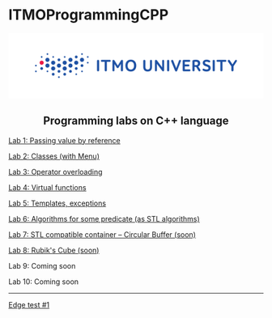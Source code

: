 # ITMOProgrammingCPP
<img src = "https://github.com/annchous/ITMOAlgorithmsAndDataStructures2/blob/master/itmolog.png">
<h2 align = "center">Programming labs on C++ language</h2>
<p><a href = "https://github.com/annchous/ITMOProgrammingCPP/tree/master/lab1">Lab 1: Passing value by reference</a></p>
<p><a href = "https://github.com/annchous/ITMOProgrammingCPP/tree/master/lab2">Lab 2: Classes (with Menu)</a></p>
<p><a href = "https://github.com/annchous/ITMOProgrammingCPP/tree/master/lab3">Lab 3: Operator overloading</a></p>
<p><a href = "https://github.com/annchous/ITMOProgrammingCPP/tree/master/lab4">Lab 4: Virtual functions</a></p>
<p><a href = "https://github.com/annchous/ITMOProgrammingCPP/tree/master/lab5">Lab 5: Templates, exceptions</a></p>
<p><a href = "https://github.com/annchous/ITMOProgrammingCPP/tree/master/lab6">Lab 6: Algorithms for some predicate (as STL algorithms)</a></p>
<p><a href = "https://github.com/annchous/ITMOProgrammingCPP/tree/master/lab7">Lab 7: STL compatible container – Circular Buffer (soon)</a></p>
<p><a href = "https://github.com/annchous/ITMOProgrammingCPP/tree/master/lab8">Lab 8: Rubik's Cube (soon)</a></p>
<p>Lab 9: Coming soon</p>
<p>Lab 10: Coming soon</p>
<hr>
<p><a href = "https://github.com/annchous/ITMOProgrammingCPP/blob/master/edgeTest/main.cpp">Edge test #1</a></p>
